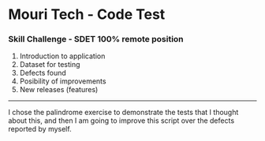 # Mouri Tech - Code Test
### Skill Challenge - SDET 100% remote position

1. Introduction to application
2. Dataset for testing
3. Defects found
4. Posibility of improvements
5. New releases (features)

***

I chose the palindrome exercise to demonstrate the tests that I thought about this, and then I am going to improve this script over the defects reported by myself.
